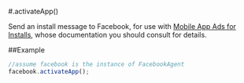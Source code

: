 #.activateApp()

Send an install message to Facebook, for use with [Mobile App Ads for Installs](https://developers.facebook.com/docs/tutorials/mobile-app-ads/), whose documentation you should consult for details.

##Example

```javascript
//assume facebook is the instance of FacebookAgent
facebook.activateApp();
```